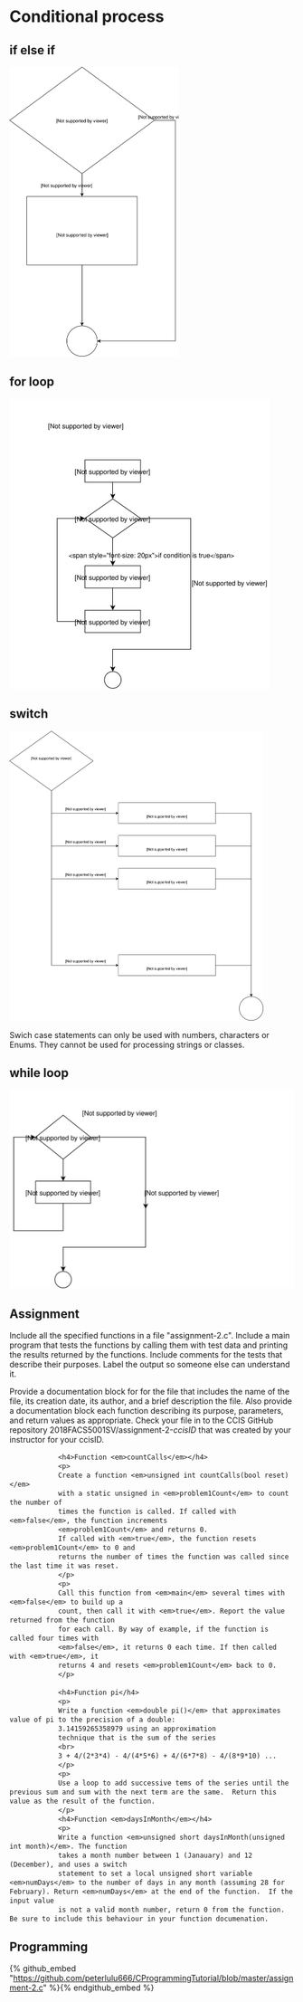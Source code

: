 # Conditional process       

## if else if       

<img src="img/Condition.svg" alt="Condition" style="zoom:50%;" />       

## for loop        

<img src="img/for.svg" alt="for" style="zoom:50%;" />        

## switch        

<img src="img/switch.svg" alt="switch" style="zoom:50%;" />        

Swich case statements can only be used with numbers, characters or Enums. They cannot be used for processing strings or classes.        

## while loop        

<img src="img/while.svg" alt="while" style="zoom:50%;" />      










## Assignment      


                
<p>
                Include all the specified functions in a file "assignment-2.c". Include a main
                program that tests the functions by calling them with test data and printing the results returned 
                by the functions. Include comments for the tests that describe their purposes.
                Label the output so someone else can understand it. </p>
                <p>Provide a documentation block for for the file that includes the name of the file, its creation date, its author, and a brief description the file. Also provide a documentation block each function describing its purpose,
                parameters, and return values as appropriate. Check your file in to the CCIS 
                GitHub repository 2018FACS5001SV/assignment-2-<em>ccisID</em> that was created 
                by your instructor for your ccisID.
                </p>
                
                <h4>Function <em>countCalls</em></h4>
                <p>
                Create a function <em>unsigned int countCalls(bool reset)</em> 
                with a static unsigned in <em>problem1Count</em> to count the number of
                times the function is called. If called with <em>false</em>, the function increments
                <em>problem1Count</em> and returns 0. 
                If called with <em>true</em>, the function resets <em>problem1Count</em> to 0 and 
                returns the number of times the function was called since the last time it was reset.
                </p>
                <p> 
                Call this function from <em>main</em> several times with <em>false</em> to build up a
                count, then call it with <em>true</em>. Report the value returned from the function 
                for each call. By way of example, if the function is called four times with 
                <em>false</em>, it returns 0 each time. If then called with <em>true</em>, it 
                returns 4 and resets <em>problem1Count</em> back to 0.
				</p> 
                  
                <h4>Function pi</h4>
				<p>
                Write a function <em>double pi()</em> that approximates value of pi to the precision of a double:
                3.14159265358979 using an approximation 
                technique that is the sum of the series
                <br>
                3 + 4/(2*3*4) - 4/(4*5*6) + 4/(6*7*8) - 4/(8*9*10) ...
                </p>
                <p>
                Use a loop to add successive tems of the series until the previous sum and sum with the next term are the same.  Return this value as the result of the function. 
                </p>
                <h4>Function <em>daysInMonth</em></h4>
                <p>
                Write a function <em>unsigned short daysInMonth(unsigned int month)</em>. The function
                takes a month number between 1 (Janauary) and 12 (December), and uses a switch
                statement to set a local unsigned short variable <em>numDays</em> to the number of days in any month (assuming 28 for February). Return <em>numDays</em> at the end of the function.  If the input value 
                is not a valid month number, return 0 from the function. Be sure to include this behaviour in your function documenation.        
</p>

            





## Programming      

{% github_embed "https://github.com/peterlulu666/CProgrammingTutorial/blob/master/assignment-2.c" %}{% endgithub_embed %}      





















      



